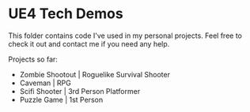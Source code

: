 # UE4 Tech Demos
This folder contains code I've used in my personal projects. Feel free to check it out and contact me if you need any help.

Projects so far:
- Zombie Shootout | Roguelike Survival Shooter
- Caveman | RPG
- Scifi Shooter | 3rd Person Platformer
- Puzzle Game | 1st Person
